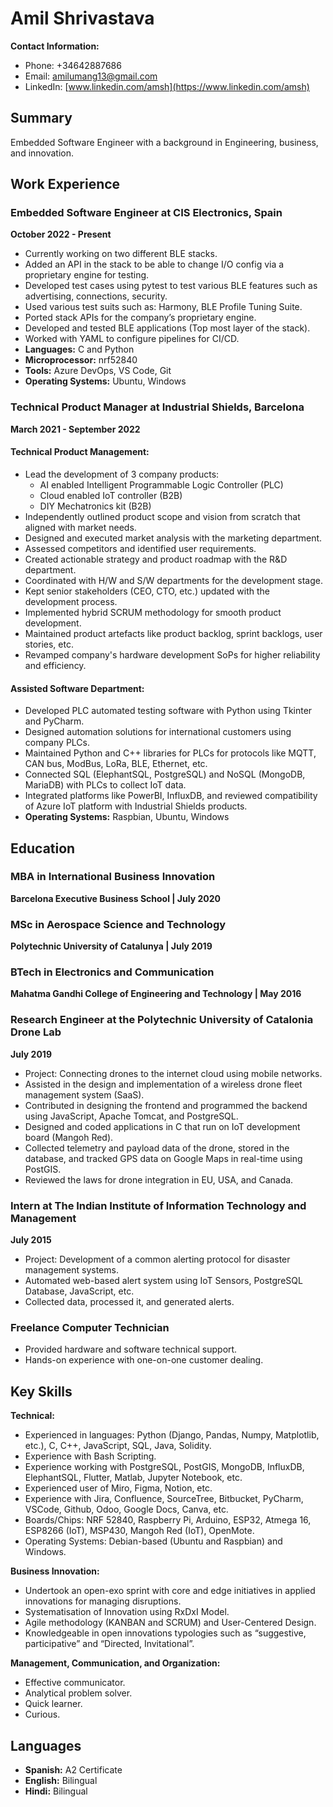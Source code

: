 # Amil Shrivastava

**Contact Information:**
- Phone: +34642887686
- Email: [amilumang13@gmail.com](mailto:amilumang13@gmail.com)
- LinkedIn: [www.linkedin.com/amsh](https://www.linkedin.com/amsh)

## Summary

Embedded Software Engineer with a background in Engineering, business, and innovation.

## Work Experience

### Embedded Software Engineer at CIS Electronics, Spain
**October 2022 - Present**

- Currently working on two different BLE stacks.
- Added an API in the stack to be able to change I/O config via a proprietary engine for testing.
- Developed test cases using pytest to test various BLE features such as advertising, connections, security.
- Used various test suits such as: Harmony, BLE Profile Tuning Suite.
- Ported stack APIs for the company’s proprietary engine.
- Developed and tested BLE applications (Top most layer of the stack).
- Worked with YAML to configure pipelines for CI/CD.
- **Languages:** C and Python
- **Microprocessor:** nrf52840
- **Tools:** Azure DevOps, VS Code, Git
- **Operating Systems:** Ubuntu, Windows

### Technical Product Manager at Industrial Shields, Barcelona
**March 2021 - September 2022**

#### Technical Product Management:
- Lead the development of 3 company products:
  - AI enabled Intelligent Programmable Logic Controller (PLC)
  - Cloud enabled IoT controller (B2B)
  - DIY Mechatronics kit (B2B)
- Independently outlined product scope and vision from scratch that aligned with market needs.
- Designed and executed market analysis with the marketing department.
- Assessed competitors and identified user requirements.
- Created actionable strategy and product roadmap with the R&D department.
- Coordinated with H/W and S/W departments for the development stage.
- Kept senior stakeholders (CEO, CTO, etc.) updated with the development process.
- Implemented hybrid SCRUM methodology for smooth product development.
- Maintained product artefacts like product backlog, sprint backlogs, user stories, etc.
- Revamped company's hardware development SoPs for higher reliability and efficiency.

#### Assisted Software Department:
- Developed PLC automated testing software with Python using Tkinter and PyCharm.
- Designed automation solutions for international customers using company PLCs.
- Maintained Python and C++ libraries for PLCs for protocols like MQTT, CAN bus, ModBus, LoRa, BLE, Ethernet, etc.
- Connected SQL (ElephantSQL, PostgreSQL) and NoSQL (MongoDB, MariaDB) with PLCs to collect IoT data.
- Integrated platforms like PowerBI, InfluxDB, and reviewed compatibility of Azure IoT platform with Industrial Shields products.
- **Operating Systems:** Raspbian, Ubuntu, Windows

## Education

### MBA in International Business Innovation
**Barcelona Executive Business School | July 2020**

### MSc in Aerospace Science and Technology
**Polytechnic University of Catalunya | July 2019**

### BTech in Electronics and Communication
**Mahatma Gandhi College of Engineering and Technology | May 2016**

### Research Engineer at the Polytechnic University of Catalonia Drone Lab
**July 2019**
- Project: Connecting drones to the internet cloud using mobile networks.
- Assisted in the design and implementation of a wireless drone fleet management system (SaaS).
- Contributed in designing the frontend and programmed the backend using JavaScript, Apache Tomcat, and PostgreSQL.
- Designed and coded applications in C that run on IoT development board (Mangoh Red).
- Collected telemetry and payload data of the drone, stored in the database, and tracked GPS data on Google Maps in real-time using PostGIS.
- Reviewed the laws for drone integration in EU, USA, and Canada.

### Intern at The Indian Institute of Information Technology and Management
**July 2015**
- Project: Development of a common alerting protocol for disaster management systems.
- Automated web-based alert system using IoT Sensors, PostgreSQL Database, JavaScript, etc.
- Collected data, processed it, and generated alerts.

### Freelance Computer Technician
- Provided hardware and software technical support.
- Hands-on experience with one-on-one customer dealing.

## Key Skills

**Technical:**
- Experienced in languages: Python (Django, Pandas, Numpy, Matplotlib, etc.), C, C++, JavaScript, SQL, Java, Solidity.
- Experience with Bash Scripting.
- Experience working with PostgreSQL, PostGIS, MongoDB, InfluxDB, ElephantSQL, Flutter, Matlab, Jupyter Notebook, etc.
- Experienced user of Miro, Figma, Notion, etc.
- Experience with Jira, Confluence, SourceTree, Bitbucket, PyCharm, VSCode, Github, Odoo, Google Docs, Canva, etc.
- Boards/Chips: NRF 52840, Raspberry Pi, Arduino, ESP32, Atmega 16, ESP8266 (IoT), MSP430, Mangoh Red (IoT), OpenMote.
- Operating Systems: Debian-based (Ubuntu and Raspbian) and Windows.

**Business Innovation:**
- Undertook an open-exo sprint with core and edge initiatives in applied innovations for managing disruptions.
- Systematisation of Innovation using RxDxI Model.
- Agile methodology (KANBAN and SCRUM) and User-Centered Design.
- Knowledgeable in open innovations typologies such as “suggestive, participative” and “Directed, Invitational”.

**Management, Communication, and Organization:**
- Effective communicator.
- Analytical problem solver.
- Quick learner.
- Curious.

## Languages
- **Spanish:** A2 Certificate
- **English:** Bilingual
- **Hindi:** Bilingual